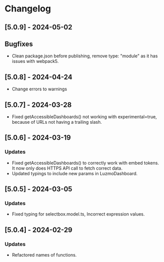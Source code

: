 # Changelog

## [5.0.9] - 2024-05-02

## Bugfixes

- Clean package.json before publishing, remove type: "module" as it has issues with webpack5.

## [5.0.8] - 2024-04-24

- Change errors to warnings

## [5.0.7] - 2024-03-28

- Fixed getAccessibleDashboards() not working with experimental=true, because of URLs not having a trailing slash.

## [5.0.6] - 2024-03-19

### Updates

- Fixed getAccessibleDashboards() to correctly work with embed tokens. It now only does HTTPS API call to fetch correct data.
- Updated typings to include new params in LuzmoDashboard.

## [5.0.5] - 2024-03-05

### Updates

- Fixed typing for selectbox.model.ts, Incorrect expression values.

## [5.0.4] - 2024-02-29

### Updates

- Refactored names of functions.
